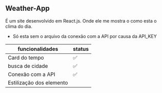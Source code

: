 ## Weather-App

É um site desenvolvido em React.js. Onde ele me mostra 
o como esta o clima do dia.

- Só esta sem o arquivo da conexão com a API por causa da API_KEY

| funcionalidades | status              |
|-----------------| -------             |
|  Card do tempo  | :white_check_mark:  |
|  busca de cidade| :white_check_mark:  |
|  Conexão com a API | :white_check_mark:  |                                   
|  Estilização dos elemento|            |

